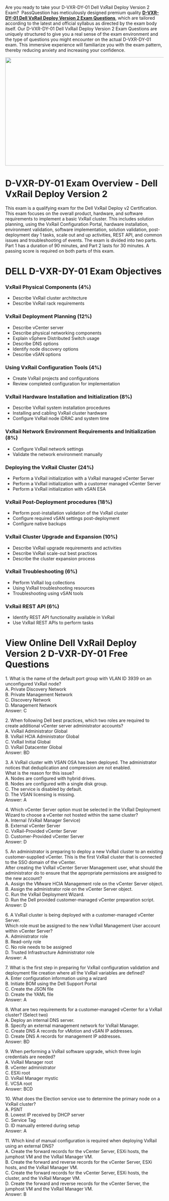 <p>Are you ready to take your D-VXR-DY-01 Dell VxRail Deploy Version 2 Exam? &nbsp;PassQuestion has meticulously designed premium quality <strong><a href="https://www.passquestion.com/d-vxr-dy-01.html">D-VXR-DY-01 Dell VxRail Deploy Version 2 Exam Questions</a></strong>, which are tailored according to the latest and official syllabus as directed by the exam body itself. Our D-VXR-DY-01 Dell VxRail Deploy Version 2 Exam Questions are uniquely structured to give you a real sense of the exam environment and the type of questions you might encounter on the actual D-VXR-DY-01 exam. This immersive experience will familiarize you with the exam pattern, thereby reducing anxiety and increasing your confidence.</p>

<p><img alt="" src="https://www.passquestion.com/uploads/pqcom/images/20240527/f1b05775756282057c5db1ac88582b75.jpg" style="height:344px; width:618px" /></p>

<h1>D-VXR-DY-01 Exam Overview - Dell VxRail Deploy Version 2</h1>

<p>This exam is a qualifying exam for the Dell VxRail Deploy v2 Certification. This exam focuses on the overall product, hardware, and software requirements to implement a basic VxRail cluster. This includes solution planning, using the VxRail Configuration Portal, hardware installation, environment validation, software implementation, solution validation, post-deployment day 1 tasks, scale out and up activities, REST API, and common issues and troubleshooting of events. The exam is divided into two parts. Part 1 has a duration of 90 minutes, and Part 2 lasts for 30 minutes. A passing score is required on both parts of this exam.</p>

<h1>DELL D-VXR-DY-01 Exam Objectives</h1>

<h3>VxRail Physical Components (4%)</h3>

<ul>
	<li>Describe VxRail cluster architecture</li>
	<li>Describe VxRail rack requirements</li>
</ul>

<h3>VxRail Deployment Planning (12%)</h3>

<ul>
	<li>Describe vCenter server</li>
	<li>Describe physical networking components</li>
	<li>Explain vSphere Distributed Switch usage</li>
	<li>Describe DNS options</li>
	<li>Identify node discovery options</li>
	<li>Describe vSAN options</li>
</ul>

<h3>Using VxRail Configuration Tools (4%)</h3>

<ul>
	<li>Create VxRail projects and configurations</li>
	<li>Review completed configuration for implementation</li>
</ul>

<h3>VxRail Hardware Installation and Initialization (8%)</h3>

<ul>
	<li>Describe VxRail system installation procedures</li>
	<li>Installing and cabling VxRail cluster hardware</li>
	<li>Configure VxRail node iDRAC and system time</li>
</ul>

<h3>VxRail Network Environment Requirements and Initialization (8%)</h3>

<ul>
	<li>Configure VxRail network settings</li>
	<li>Validate the network environment manually</li>
</ul>

<h3>Deploying the VxRail Cluster (24%)</h3>

<ul>
	<li>Perform a VxRail initialization with a VxRail managed vCenter Server</li>
	<li>Perform a VxRail initialization with a customer managed vCenter Server</li>
	<li>Perform a VxRail initialization with vSAN ESA</li>
</ul>

<h3>VxRail Post-Deployment procedures (18%)</h3>

<ul>
	<li>Perform post-installation validation of the VxRail cluster</li>
	<li>Configure required vSAN settings post-deployment</li>
	<li>Configure native backups</li>
</ul>

<h3>VxRail Cluster Upgrade and Expansion (10%)</h3>

<ul>
	<li>Describe VxRail upgrade requirements and activities</li>
	<li>Describe VxRail scale-out best practices</li>
	<li>Describe the cluster expansion process</li>
</ul>

<h3>VxRail Troubleshooting (6%)</h3>

<ul>
	<li>Perform VxRail log collections</li>
	<li>Using VxRail troubleshooting resources</li>
	<li>Troubleshooting using vSAN tools</li>
</ul>

<h3>VxRail REST API (6%)</h3>

<ul>
	<li>Identify REST API functionality available in VxRail</li>
	<li>Use VxRail REST APIs to perform tasks</li>
</ul>

<h1>View Online Dell VxRail Deploy Version 2 D-VXR-DY-01 Free Questions</h1>

<p>1. What is the name of the default port group with VLAN ID 3939 on an unconfigured VxRail node?<br />
A. Private Discovery Network<br />
B. Private Management Network&nbsp;<br />
C. Discovery Network<br />
D. Management Network<br />
Answer: C</p>

<p>2. When following Dell best practices, which two roles are required to create additional vCenter server administrator accounts?<br />
A. VxRail Administrator Global<br />
B. VxRail HCIA Administrator Global<br />
C. VxRail Initial Global<br />
D. VxRail Datacenter Global<br />
Answer: BD</p>

<p>3. A VxRail cluster with VSAN OSA has been deployed. The administrator notices that deduplication and compression are not enabled.<br />
What is the reason for this issue?<br />
A. Nodes are configured with hybrid drives.<br />
B. Nodes are configured with a single disk group.<br />
C. The service is disabled by default.<br />
D. The VSAN licensing is missing.<br />
Answer: A</p>

<p>4. Which vCenter Server option must be selected in the VxRail Deployment Wizard to choose a vCenter not hosted within the same cluster?<br />
A. Internal (VxRail Manager Service)<br />
B. External vCenter Server<br />
C. VxRail-Provided vCenter Server<br />
D. Customer-Provided vCenter Server<br />
Answer: D</p>

<p>5. An administrator is preparing to deploy a new VxRail cluster to an existing customer-supplied vCenter. This is the first VxRail cluster that is connected to the SSO domain of the vCenter.<br />
After creating the VxRail vCenter Server Management user, what should the administrator do to ensure that the appropriate permissions are assigned to the new account?<br />
A. Assign the VMware HCIA Management role on the vCenter Server object.<br />
B. Assign the administrator role on the vCenter Server object.<br />
C. Run the VxRail Deployment Wizard.<br />
D. Run the Dell provided customer-managed vCenter preparation script.<br />
Answer: D</p>

<p>6. A VxRail cluster is being deployed with a customer-managed vCenter Server.<br />
Which role must be assigned to the new VxRail Management User account within vCenter Server?<br />
A. Administrator role<br />
B. Read-only role<br />
C. No role needs to be assigned<br />
D. Trusted Infrastructure Administrator role<br />
Answer: A</p>

<p>7. What is the first step in preparing for VxRail configuration validation and deployment file creation where all the VxRail variables are defined?<br />
A. Enter configuration information using a wizard<br />
B. Initiate BOM using the Dell Support Portal<br />
C. Create the JSON file<br />
D. Create the YAML file<br />
Answer: A</p>

<p>8. What are two requirements for a customer-managed vCenter for a VxRail cluster? (Select two)<br />
A. Deploy an internal DNS server.<br />
B. Specify an external management network for VxRail Manager.&nbsp;<br />
C. Create DNS A records for vMotion and vSAN IP addresses.<br />
D. Create DNS A records for management IP addresses.<br />
Answer: BD</p>

<p>9. When performing a VxRail software upgrade, which three login credentials are needed?<br />
A. VxRail Manager root<br />
B. vCenter administrator<br />
C. ESXi root<br />
D. VxRail Manager mystic<br />
E. VCSA root<br />
Answer: BCD</p>

<p>10. What does the Election service use to determine the primary node on a VxRail cluster?<br />
A. PSNT<br />
B. Lowest IP received by DHCP server<br />
C. Service Tag<br />
D. ID manually entered during setup<br />
Answer: A</p>

<p>11. Which kind of manual configuration is required when deploying VxRail using an external DNS?<br />
A. Create the forward records for the vCenter Server, ESXi hosts, the jumphost VM and the VxRail Manager VM.<br />
B. Create the forward and reverse records for the vCenter Server, ESXi hosts, and the VxRail Manager VM.<br />
C. Create the forward records for the vCenter Server, ESXi hosts, the cluster, and the VxRail Manager VM.<br />
D. Create the forward and reverse records for the vCenter Server, the jumphost VM and the VxRail Manager VM.<br />
Answer: B</p>
